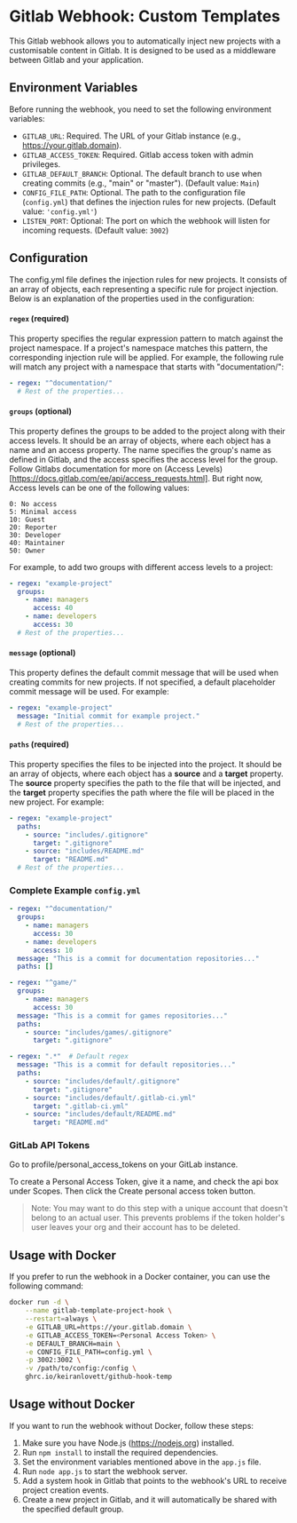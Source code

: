 # Gitlab Webhook: Custom Templates

This Gitlab webhook allows you to automatically inject new projects with a customisable content in Gitlab. It is designed to be used as a middleware between Gitlab and your application.

## Environment Variables
Before running the webhook, you need to set the following environment variables:
* `GITLAB_URL`: Required. The URL of your Gitlab instance (e.g., https://your.gitlab.domain).
* `GITLAB_ACCESS_TOKEN`: Required. Gitlab access token with admin privileges.
* `GITLAB_DEFAULT_BRANCH`: Optional. The default branch to use when creating commits (e.g., "main" or "master"). (Default value: `Main`)
* `CONFIG_FILE_PATH`: Optional. The path to the configuration file (`config.yml`) that defines the injection rules for new projects. (Default value: `'config.yml'`)
* `LISTEN_PORT`: Optional: The port on which the webhook will listen for incoming requests. (Default value: `3002`)

## Configuration
The config.yml file defines the injection rules for new projects. It consists of an array of objects, each representing a specific rule for project injection. Below is an explanation of the properties used in the configuration:

#### `regex` (required)
This property specifies the regular expression pattern to match against the project namespace. If a project's namespace matches this pattern, the corresponding injection rule will be applied. For example, the following rule will match any project with a namespace that starts with "documentation/":

```yaml
- regex: "^documentation/"
  # Rest of the properties...
```

#### `groups` (optional)
This property defines the groups to be added to the project along with their access levels. It should be an array of objects, where each object has a name and an access property. The name specifies the group's name as defined in Gitlab, and the access specifies the access level for the group. Follow Gitlabs documentation for more on (Access Levels)[https://docs.gitlab.com/ee/api/access_requests.html]. But right now, Access levels can be one of the following values:

```
0: No access
5: Minimal access
10: Guest
20: Reporter
30: Developer
40: Maintainer
50: Owner
```

For example, to add two groups with different access levels to a project:
```yaml
- regex: "example-project"
  groups:
    - name: managers
      access: 40
    - name: developers
      access: 30
  # Rest of the properties...
```

#### `message` (optional)
This property defines the default commit message that will be used when creating commits for new projects. If not specified, a default placeholder commit message will be used. For example:
```yaml
- regex: "example-project"
  message: "Initial commit for example project."
  # Rest of the properties...
```

#### `paths` (required)
This property specifies the files to be injected into the project. It should be an array of objects, where each object has a **source** and a **target** property. The **source** property specifies the path to the file that will be injected, and the **target** property specifies the path where the file will be placed in the new project. For example:
```yaml
- regex: "example-project"
  paths:
    - source: "includes/.gitignore"
      target: ".gitignore"
    - source: "includes/README.md"
      target: "README.md"
  # Rest of the properties...
```

### Complete Example `config.yml`

```yaml
- regex: "^documentation/"
  groups:
    - name: managers
      access: 30
    - name: developers
      access: 10
  message: "This is a commit for documentation repositories..."
  paths: []

- regex: "^game/"
  groups:
    - name: managers
      access: 30
  message: "This is a commit for games repositories..."
  paths:
    - source: "includes/games/.gitignore"
      target: ".gitignore"

- regex: ".*"  # Default regex
  message: "This is a commit for default repositories..."
  paths:
    - source: "includes/default/.gitignore"
      target: ".gitignore"
    - source: "includes/default/.gitlab-ci.yml"
      target: ".gitlab-ci.yml"
    - source: "includes/default/README.md"
      target: "README.md"
```

### GitLab API Tokens
Go to profile/personal_access_tokens on your GitLab instance.

To create a Personal Access Token, give it a name, and check the api box under Scopes. 
Then click the Create personal access token button.

> Note: You may want to do this step with a unique account that doesn't belong to an actual user. This prevents problems if the token holder's user leaves your org and their account has to be deleted.


## Usage with Docker
If you prefer to run the webhook in a Docker container, you can use the following command:

```bash
docker run -d \
    --name gitlab-template-project-hook \
    --restart=always \
    -e GITLAB_URL=https://your.gitlab.domain \
    -e GITLAB_ACCESS_TOKEN=<Personal Access Token> \
    -e DEFAULT_BRANCH=main \
    -e CONFIG_FILE_PATH=config.yml \
    -p 3002:3002 \
    -v /path/to/config:/config \
    ghrc.io/keiranlovett/github-hook-temp
```

## Usage without Docker
If you want to run the webhook without Docker, follow these steps:

1. Make sure you have Node.js (https://nodejs.org) installed.
2. Run `npm install` to install the required dependencies.
3. Set the environment variables mentioned above in the `app.js` file.
4. Run `node app.js` to start the webhook server.
5. Add a system hook in Gitlab that points to the webhook's URL to receive project creation events.
6. Create a new project in Gitlab, and it will automatically be shared with the specified default group.
